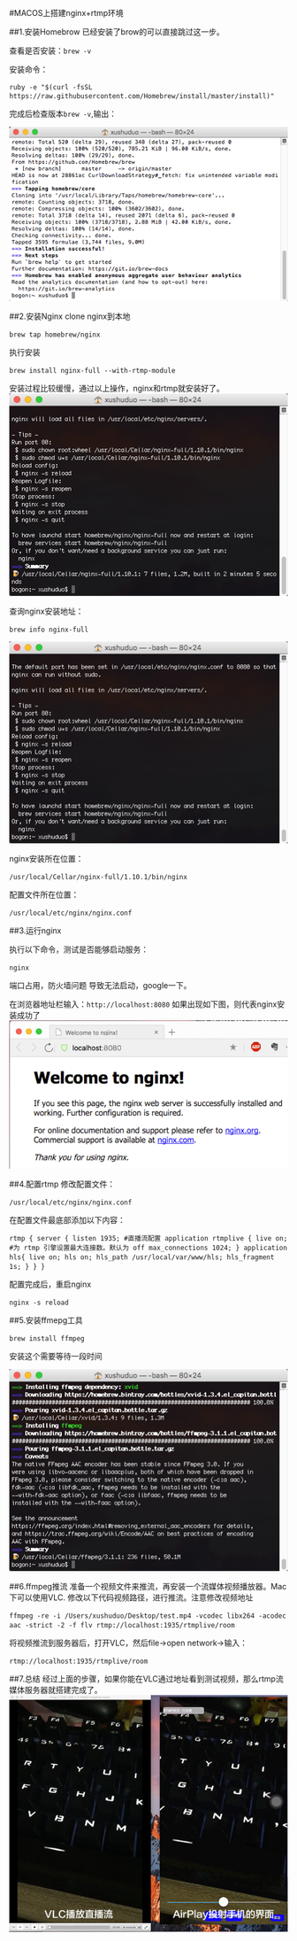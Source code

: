 #MACOS上搭建nginx+rtmp环境

##1.安装Homebrow
已经安装了brow的可以直接跳过这一步。

查看是否安装：`brew -v`
 
安装命令：

```
ruby -e "$(curl -fsSL https://raw.githubusercontent.com/Homebrew/install/master/install)"
```
完成后检查版本`brew -v`,输出：

![](54167569.png)

##2.安装Nginx
clone nginx到本地

`brew tap homebrew/nginx`

执行安装

`brew install nginx-full --with-rtmp-module`

安装过程比较缓慢，通过以上操作，nginx和rtmp就安装好了。
![](54160627.png)

查询nginx安装地址：

`brew info nginx-full`

![](54131605.png)

nginx安装所在位置：

`/usr/local/Cellar/nginx-full/1.10.1/bin/nginx`

配置文件所在位置：

`/usr/local/etc/nginx/nginx.conf`

##3.运行nginx

执行以下命令，测试是否能够启动服务：

`nginx`

端口占用，防火墙问题 导致无法启动，google一下。

在浏览器地址栏输入：`http://localhost:8080`
如果出现如下图，则代表nginx安装成功了
![](54289471.png)

##4.配置rtmp
修改配置文件：

`/usr/local/etc/nginx/nginx.conf`

在配置文件最底部添加以下内容：

`
rtmp {
    server {
        listen 1935;
        #直播流配置
        application rtmplive {
            live on;
            #为 rtmp 引擎设置最大连接数。默认为 off
            max_connections 1024;
        }
        application hls{
            live on;
            hls on;
            hls_path /usr/local/var/www/hls;
            hls_fragment 1s;
        }
    }
}
`

配置完成后，重启nginx

`nginx -s reload`

##5.安装ffmepg工具

`brew install ffmpeg`

安装这个需要等待一段时间

![](54461614.png)

##6.ffmpeg推流
准备一个视频文件来推流，再安装一个流媒体视频播放器。Mac下可以使用VLC.
修改以下代码视频路径，进行推流。注意修改视频地址

`ffmpeg -re -i /Users/xushuduo/Desktop/test.mp4 -vcodec libx264 -acodec aac -strict -2 -f flv rtmp://localhost:1935/rtmplive/room`

将视频推流到服务器后，打开VLC，然后file->open network->输入：

`rtmp://localhost:1935/rtmplive/room`

##7.总结
经过上面的步骤，如果你能在VLC通过地址看到测试视频，那么rtmp流媒体服务器就搭建完成了。
![](54598297.png)